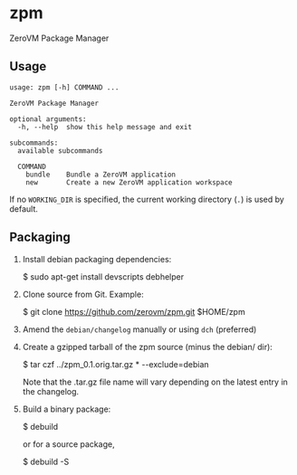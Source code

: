 zpm
===

ZeroVM Package Manager


Usage
-----

    usage: zpm [-h] COMMAND ...

    ZeroVM Package Manager

    optional arguments:
      -h, --help  show this help message and exit

    subcommands:
      available subcommands

      COMMAND
        bundle    Bundle a ZeroVM application
        new       Create a new ZeroVM application workspace

If no `WORKING_DIR` is specified, the current working directory (`.`) is used
by default.


Packaging
---------

1. Install debian packaging dependencies:

    $ sudo apt-get install devscripts debhelper

2. Clone source from Git. Example:

    $ git clone https://github.com/zerovm/zpm.git $HOME/zpm

3. Amend the `debian/changelog` manually or using `dch` (preferred)

4. Create a gzipped tarball of the zpm source (minus the debian/ dir):

    $ tar czf ../zpm_0.1.orig.tar.gz * --exclude=debian

   Note that the .tar.gz file name will vary depending on the latest entry
   in the changelog.

5. Build a binary package:

    $ debuild

   or for a source package,

    $ debuild -S

